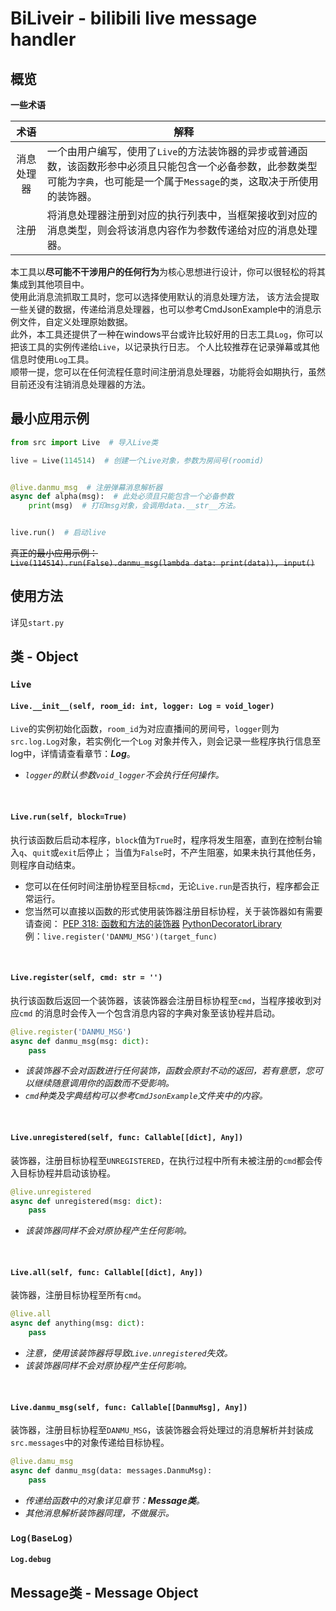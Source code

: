 BiLiveir - bilibili live message handler
===

概览
---

**一些术语**

|  术语   | 解释                                                                                                  |
|:-----:|-----------------------------------------------------------------------------------------------------|
| 消息处理器 | 一个由用户编写，使用了`Live`的方法装饰器的异步或普通函数，该函数形参中必须且只能包含一个必备参数，此参数类型可能为`字典`，也可能是一个属于`Message`的`类`，这取决于所使用的装饰器。 |
|  注册   | 将消息处理器注册到对应的执行列表中，当框架接收到对应的消息类型，则会将该消息内容作为参数传递给对应的消息处理器。                                            |

本工具以**尽可能不干涉用户的任何行为**为核心思想进行设计，你可以很轻松的将其集成到其他项目中。  
使用此消息流抓取工具时，您可以选择使用默认的消息处理方法，
该方法会提取一些关键的数据，传递给消息处理器，也可以参考CmdJsonExample中的消息示例文件，自定义处理原始数据。  
此外，本工具还提供了一种在windows平台或许比较好用的日志工具`Log`，你可以把该工具的实例传递给`Live`，以记录执行日志。
个人比较推荐在记录弹幕或其他信息时使用`Log`工具。  
顺带一提，您可以在任何流程任意时间注册消息处理器，功能将会如期执行，虽然目前还没有注销消息处理器的方法。

最小应用示例
---

```python
from src import Live  # 导入Live类

live = Live(114514)  # 创建一个Live对象，参数为房间号(roomid)


@live.danmu_msg  # 注册弹幕消息解析器
async def alpha(msg):  # 此处必须且只能包含一个必备参数
    print(msg)  # 打印msg对象，会调用data.__str__方法。


live.run()  # 启动live
```

~~真正的最小应用示例：~~  
~~`Live(114514).run(False).danmu_msg(lambda data: print(data)), input()`~~

使用方法
---
详见`start.py`


类 - Object
---

### `Live`

#### `Live.__init__(self, room_id: int, logger: Log = void_loger)`

`Live`的实例初始化函数，`room_id`为对应直播间的房间号，`logger`则为`src.log.Log`对象，若实例化一个`Log`
对象并传入，则会记录一些程序执行信息至log中，详情请查看章节：***Log***。

- *`logger`的默认参数`void_logger`不会执行任何操作。*

<br>

#### `Live.run(self, block=True)`

执行该函数后启动本程序，`block`值为`True`时，程序将发生阻塞，直到在控制台输入`q`、`quit`或`exit`后停止；
当值为`False`时，不产生阻塞，如果未执行其他任务，则程序自动结束。

- 您可以在任何时间注册协程至目标`cmd`，无论`Live.run`是否执行，程序都会正常运行。
- 您当然可以直接以函数的形式使用装饰器注册目标协程，关于装饰器如有需要请查阅：
  [PEP 318: 函数和方法的装饰器](https://docs.python.org/zh-cn/3.10/whatsnew/2.4.html#pep-318-decorators-for-functions-and-methods)
  [PythonDecoratorLibrary](https://wiki.python.org/moin/PythonDecoratorLibrary)  
  例：`live.register('DANMU_MSG')(target_func)`

<br>

#### `Live.register(self, cmd: str = '')`

执行该函数后返回一个装饰器，该装饰器会注册目标协程至`cmd`，当程序接收到对应`cmd`
的消息时会传入一个包含消息内容的字典对象至该协程并启动。

```python
@live.register('DANMU_MSG')
async def danmu_msg(msg: dict):
    pass
```

- *该装饰器不会对函数进行任何装饰，函数会原封不动的返回，若有意愿，您可以继续随意调用你的函数而不受影响。*
- *`cmd`种类及字典结构可以参考`CmdJsonExample`文件夹中的内容。*

<br>

#### `Live.unregistered(self, func: Callable[[dict], Any])`

装饰器，注册目标协程至`UNREGISTERED`，在执行过程中所有未被注册的`cmd`都会传入目标协程并启动该协程。

```python
@live.unregistered
async def unregistered(msg: dict):
    pass
```

- *该装饰器同样不会对原协程产生任何影响。*

<br>

#### `Live.all(self, func: Callable[[dict], Any])`

装饰器，注册目标协程至所有`cmd`。

```python
@live.all
async def anything(msg: dict):
    pass
```

- *注意，使用该装饰器将导致`Live.unregistered`失效。*
- *该装饰器同样不会对原协程产生任何影响。*

<br>

#### `Live.danmu_msg(self, func: Callable[[DanmuMsg], Any])`

装饰器，注册目标协程至`DANMU_MSG`，该装饰器会将处理过的消息解析并封装成`src.messages`中的对象传递给目标协程。

```python
@live.damu_msg
async def danmu_msg(data: messages.DanmuMsg):
    pass
```

- *传递给函数中的对象详见章节：**Message类**。*
- *其他消息解析装饰器同理，不做展示。*

### `Log(BaseLog)`

#### `Log.debug`

Message类 - Message Object
---

